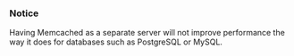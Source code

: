 


### Notice

Having Memcached as a separate server will not improve performance the way it does for databases such as PostgreSQL or MySQL.



